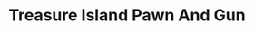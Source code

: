 ---
title: "Treasure Island Pawn And Gun"
url: /fort-smith/treasure-island-pawn-and-gun/
shop: Leiher
---